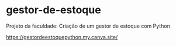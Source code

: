 # gestor-de-estoque
Projeto da faculdade: Criação de um gestor de estoque com Python

https://gestordeestoquepython.my.canva.site/
